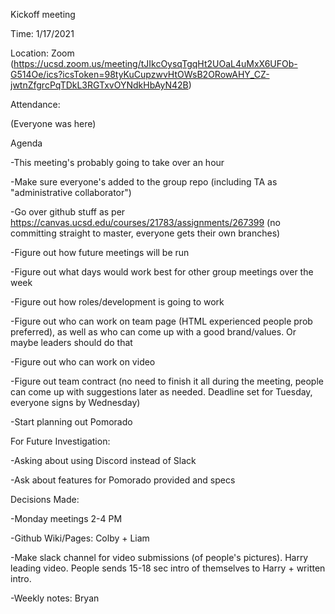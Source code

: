 Kickoff meeting

Time: 1/17/2021

Location: Zoom (https://ucsd.zoom.us/meeting/tJIkcOysqTgqHt2UOaL4uMxX6UFOb-G514Oe/ics?icsToken=98tyKuCupzwvHtOWsB2ORowAHY_CZ-jwtnZfgrcPqTDkL3RGTxvOYNdkHbAyN42B)

Attendance: 

(Everyone was here)


Agenda

-This meeting's probably going to take over an hour

-Make sure everyone's added to the group repo (including TA as "administrative collaborator")

-Go over github stuff as per https://canvas.ucsd.edu/courses/21783/assignments/267399 (no committing straight to master, everyone gets their own branches)

-Figure out how future meetings will be run

-Figure out what days would work best for other group meetings over the week

-Figure out how roles/development is going to work

-Figure out who can work on team page (HTML experienced people prob preferred), as well as who can come up with a good brand/values. Or maybe leaders should do that

-Figure out who can work on video

-Figure out team contract (no need to finish it all during the meeting, people can come up with suggestions later as needed. Deadline set for Tuesday, everyone signs by Wednesday)

-Start planning out Pomorado


For Future Investigation:

-Asking about using Discord instead of Slack

-Ask about features for Pomorado provided and specs


Decisions Made: 

-Monday meetings 2-4 PM

-Github Wiki/Pages: Colby + Liam

-Make slack channel for video submissions (of people's pictures). Harry leading video. People sends 15-18 sec intro of themselves to Harry + written intro. 

-Weekly notes: Bryan


